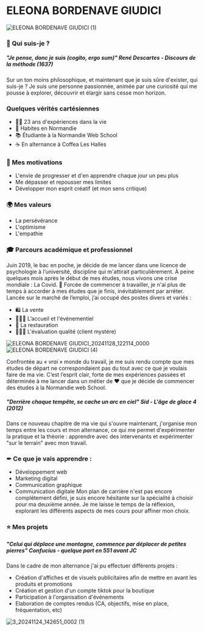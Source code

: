 # **ELEONA BORDENAVE GIUDICI** 
![ELEONA BORDENAVE GIUDICI (1)](https://github.com/user-attachments/assets/05b17777-7e0f-499c-be4d-5b879050c093)
### 🚀 Qui suis-je ?
##### *"Je pense, donc je suis (cogito, ergo sum)"* **René Descartes - Discours de la méthode (1637)**
Sur un ton moins philosophique, et maintenant que je suis sûre d'exister, qui suis-je ?
Je suis une personne passionnée, animée par une curiosité qui me pousse à explorer, découvrir et élargir sans cesse mon horizon.
### Quelques vérités cartésiennes
* 👩🏼 23 ans d'expériences dans la vie
* 📍 Habites en Normandie
*  📚 Étudiante à la Normandie Web School
*  ☕ En alternance à Coffea Les Halles
### 🎯 Mes motivations
* L'envie de progresser et d'en apprendre chaque jour un peu plus
* Me dépasser et repousser mes limites
* Développer mon esprit créatif (et mon sens critique)
### 🌍 Mes valeurs
* La persévérance 
* L'optimisme
* L'empathie
### 🎓 Parcours académique et professionnel 
Juin 2019, le bac en poche, je décide de me lancer dans une licence de psychologie à l’université, discipline qui m'attirait particulièrement. À peine quelques mois après le début de mes études, nous vivons une crise mondiale : La Covid. 🦠
Forcée de commencer à travailler, je n'ai plus de temps à accorder à mes études que je finis, inévitablement par arrêter.
Lancée sur le marché de l’emploi, j’ai occupé des postes divers et variés :
* 🛍 La vente
* 👩🏼‍💼 L’accueil et l'événementiel
* 🍷 La restauration
* 🕵🏼‍♀ L'évaluation qualité (client mystère)
     
![ELEONA BORDENAVE GIUDICI_20241128_122114_0000](https://github.com/user-attachments/assets/99f4155d-d417-4431-9888-84feb7e12986)
![ELEONA BORDENAVE GIUDICI (4)](https://github.com/user-attachments/assets/f5533540-29fc-4e11-b0b8-6aca376f99a4)
     
Confrontée au _*« vrai »*_ monde du travail, je me suis rendu compte que mes études de départ ne correspondaient pas du tout avec ce que je voulais faire de ma vie. 
C’est l’esprit clair, forte de mes expériences passées et déterminée à me lancer dans un métier de ❤️ que je décide de commencer des études à la Normandie web School.
##### *"Derrière chaque tempête, se cache un arc en ciel"* **Sid - L'âge de glace 4 (2012)**
Dans ce nouveau chapitre de ma vie qui s'ouvre maintenant, j'organise mon temps entre les cours et mon alternance, ce qui me permet d'expérimenter la pratique et la théorie : apprendre avec des intervenants et expérimenter "sur le terrain" avec mon travail.
### ✒ Ce que je vais apprendre :
* Développement web
* Marketing digital
* Communication graphique
* Communication digitale
Mon plan de carrière n'est pas encore complétement défini, je suis encore hésitante sur la spécialité à choisir pour ma deuxième année. Je me laisse le temps de la réflexion, explorant les différents aspects de mes cours pour affiner mon choix.
### ⭐ Mes projets 
##### *"Celui qui déplace une montagne, commence par déplacer de petites pierres"* **Confucius - quelque part en 551 avant JC**
Dans le cadre de mon alternance j'ai pu effectuer différents projets :
* Création d'affiches et de visuels publicitaires afin de mettre en avant les produits et promotions
* Création et gestion d'un compte tiktok pour la boutique
* Participation à l'organisation d'événements
* Elaboration de comptes rendus (CA, objectifs, mise en place, fréquentation, etc)
   
![3_20241124_142651_0002 (1)](https://github.com/user-attachments/assets/adcce09b-7124-4b0a-bae3-7a5f510fbe0a)